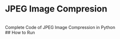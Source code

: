 # JPEG Image Compresion 
<br>
Complete Code of JPEG Image Compression in Python
<br>
## How to Run



